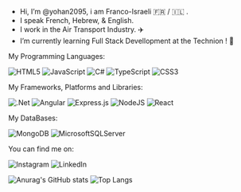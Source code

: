 - Hi, I’m @yohan2095, i am Franco-Israeli 🇫🇷 / 🇮🇱 .
- I speak French, Hebrew, & English.
- I work in the Air Transport Industry. ✈️
- I’m currently learning Full Stack Devellopment at the Technion ! 🌱 

My Programming Languages:

![HTML5](https://img.shields.io/badge/html5-%23E34F26.svg?style=for-the-badge&logo=html5&logoColor=white) ![JavaScript](https://img.shields.io/badge/javascript-%23323330.svg?style=for-the-badge&logo=javascript&logoColor=%23F7DF1E) ![C#](https://img.shields.io/badge/c%23-%23239120.svg?style=for-the-badge&logo=c-sharp&logoColor=white) ![TypeScript](https://img.shields.io/badge/typescript-%23007ACC.svg?style=for-the-badge&logo=typescript&logoColor=white) ![CSS3](https://img.shields.io/badge/css3-%231572B6.svg?style=for-the-badge&logo=css3&logoColor=white)

My Frameworks, Platforms and Libraries:

![.Net](https://img.shields.io/badge/.NET-5C2D91?style=for-the-badge&logo=.net&logoColor=white) ![Angular](https://img.shields.io/badge/angular-%23DD0031.svg?style=for-the-badge&logo=angular&logoColor=white) ![Express.js](https://img.shields.io/badge/express.js-%23404d59.svg?style=for-the-badge&logo=express&logoColor=%2361DAFB) ![NodeJS](https://img.shields.io/badge/node.js-6DA55F?style=for-the-badge&logo=node.js&logoColor=white) ![React](https://img.shields.io/badge/react-%2320232a.svg?style=for-the-badge&logo=react&logoColor=%2361DAFB)

My DataBases:

![MongoDB](https://img.shields.io/badge/MongoDB-%234ea94b.svg?style=for-the-badge&logo=mongodb&logoColor=white) ![MicrosoftSQLServer](https://img.shields.io/badge/Microsoft%20SQL%20Sever-CC2927?style=for-the-badge&logo=microsoft%20sql%20server&logoColor=white)


You can find me on:

![Instagram](https://img.shields.io/badge/<Yohan.77>-%23E4405F.svg?style=for-the-badge&logo=Instagram&logoColor=white) 	![LinkedIn](https://img.shields.io/badge/linkedin-%230077B5.svg?style=for-the-badge&logo=linkedin&logoColor=white)



 ![Anurag's GitHub stats](https://github-readme-stats.vercel.app/api?username=yohan2095&show_icons=true&theme=radical) ![Top Langs](https://github-readme-stats.vercel.app/api/top-langs/?username=yohan2095&theme=radical)  
<!---
yohan2095/yohan2095 is a ✨ special ✨ repository because its `README.md` (this file) appears on your GitHub profile.
You can click the Preview link to take a look at your changes.
--->
